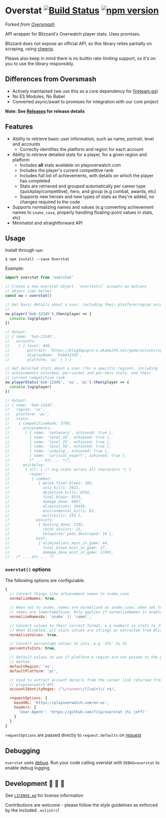 # Overstat [![Build Status](https://travis-ci.org/ryant26/overstat.svg?branch=develop)](https://travis-ci.org/ryant26/overstat) [![npm version](https://badge.fury.io/js/overstat.svg)](https://badge.fury.io/js/overstat)

*Forked from [Oversmash](https://github.com/filp/oversmash)*

API wrapper for Blizzard's Overwatch player stats. Uses promises.

Blizzard does not expose an official API, so this library relies partially on scraping, using [cheerio](https://github.com/cheeriojs/cheerio).  

Please also keep in mind there is no builtin rate-limiting support, so it's on you to use the library responsibly.

## Differences from Oversmash
- Actively maintained (we use this as a core dependency for [fireteam.gg](https://fireteam.gg))
- No ES Modules, No Babel
- Converted async/await to promises for integration with our core project

**Note: See [Releases](https://github.com/ryant26/overstat/releases) for release details**

## Features

- Ability to retrieve basic user information, such as name, portrait, level and accounts
  - Correctly identifies the platform and region for each account
- Ability to retrieve detailed stats for a player, for a given region and platform
  - Includes **all** stats available on playoverwatch.com
  - Includes the player's current competitive rank
  - Includes full list of achievements, with details on which the player has completed
  - Stats are retrieved and grouped automatically per career type (quickplay/competitive), hero, and group (e.g combat, awards, etc)
  - Supports new heroes and new types of stats as they're added, no changes required to the code
- Supports normalizing names and values (e.g converting achievement names to `snake_case`, properly handling floating-point values in stats, etc)
- Minimalist and straightforward API

## Usage

Install through `npm`:

```shell
$ npm install --save Overstat
```

Example:

```js
import overstat from 'overstat'

// Create a new overstat object. `overstat()` accepts an options
// object (see below)
const ow = overstat()

// Get basic details about a user, including their platform/region accounts.
//
ow.player('bob-12345').then(player => {
  console.log(player)
})

// Output:
// { name: 'bob-12345',
//   accounts:
//    [ { level: 440,
//        portrait: 'https://blzgdapipro-a.akamaihd.net/game/unlocks/xyz.png',
//        displayName: 'bob#12345',
//        platform: 'pc' } ] }

// Get detailed stats about a user (for a specific region), including
// achievements unlocked, per-career and per-hero stats, and their
// current competitive rank
ow.playerStats('bob-12345', 'us', 'pc').then(player => {
  console.log(player)
})

// Output:
// { name: 'bob-12345',
//   region: 'us',
//   platform: 'pc',
//   stats:
//    { competitiveRank: 3700,
//      achievements:
//       [ { name: 'centenary', achieved: true },
//         { name: 'level_10', achieved: true },
//         { name: 'level_25', achieved: true },
//         { name: 'level_50', achieved: true },
//         { name: 'undying', achieved: true },
//         { name: 'survival_expert', achieved: true },
//         /* ... etc ... */],
//      quickplay:
//       { all: { /* avg stats across all characters */ }
//         reaper:
//          { combat:
//             { melee_final_blows: 190,
//               solo_kills: 2922,
//               objective_kills: 6592,
//               final_blows: 9519,
//               damage_done: 6897,
//               eliminations: 18456,
//               environmental_kills: 83,
//               multikills: 155 },
//            assists:
//             { healing_done: 1102,
//               recon_assists: 25,
//               teleporter_pads_destroyed: 18 },
//            best:
//             { eliminations_most_in_game: 44,
//               final_blows_most_in_game: 27,
//               damage_done_most_in_game: 17491,
//   /* ... etc ... */
```
### `overstat()` options

The following options are configurable.

```js
{
  // Convert things like achievement names to snake_case
  normalizeNames: true,

  // When set to snake, names are normalized as snake_case; when set to camel,
  // names are lowerCamelCase. Only applies if normalizeNames is enabled.
  normalizeNamesAs: 'snake' || 'camel',

  // Convert values to their correct format, e.g numbers in stats to JS numbers
  // When disabled, all stats values are strings as extracted from Blizzard
  normalizeValues: true,

  // Convert percentage values to ints, e.g '32%' to 32
  percentsToInts: true,

  // Default values to use if platform & region are not passed to the playerStats
  // method.
  defaultRegion: 'us',
  defaultPlatform: 'pc',

  // Used to extract account details from the career link returned from the
  // playoverwatch API
  accountIdentityRegex: /^\/career\/([\w]+)\/.+$/,

  requestOptions: {
    baseURL: 'https://playoverwatch.com/en-us',
    headers: {
      'User-Agent': 'https://github.com/filp/overstat (hi jeff)'
    }
  }
}
```

`requestOptions` are passed directly to `request.defaults` on [request](https://github.com/request/request)

## Debugging

`overstat` uses [debug](https://github.com/visionmedia/debug). Run your code calling overstat with
`DEBUG=overstat` to enable debug logging

## Development 🐝 🐝 🐝

See [`LICENSE.md`](/LICENSE.md) for license information

Contributions are welcome - please follow the style guidelines as enforced by the included `.eslintrc`!
